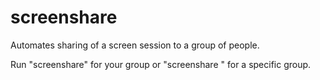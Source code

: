 screenshare
===========

Automates sharing of a screen session to a group of people.

Run "screenshare" for your group or "screenshare <group>" for a specific group.
